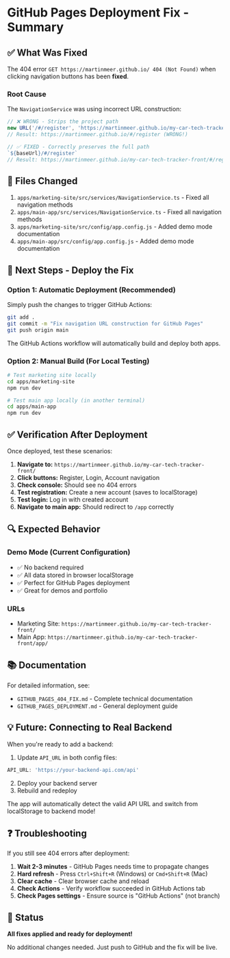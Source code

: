 # GitHub Pages Deployment Fix - Summary

## ✅ What Was Fixed

The 404 error `GET https://martinmeer.github.io/ 404 (Not Found)` when clicking navigation buttons has been **fixed**.

### Root Cause
The `NavigationService` was using incorrect URL construction:
```typescript
// ❌ WRONG - Strips the project path
new URL('/#/register', 'https://martinmeer.github.io/my-car-tech-tracker-front')
// Result: https://martinmeer.github.io/#/register (WRONG!)

// ✅ FIXED - Correctly preserves the full path
`${baseUrl}/#/register`
// Result: https://martinmeer.github.io/my-car-tech-tracker-front/#/register (CORRECT!)
```

## 📝 Files Changed

1. `apps/marketing-site/src/services/NavigationService.ts` - Fixed all navigation methods
2. `apps/main-app/src/services/NavigationService.ts` - Fixed all navigation methods
3. `apps/marketing-site/src/config/app.config.js` - Added demo mode documentation
4. `apps/main-app/src/config/app.config.js` - Added demo mode documentation

## 🚀 Next Steps - Deploy the Fix

### Option 1: Automatic Deployment (Recommended)

Simply push the changes to trigger GitHub Actions:

```bash
git add .
git commit -m "Fix navigation URL construction for GitHub Pages"
git push origin main
```

The GitHub Actions workflow will automatically build and deploy both apps.

### Option 2: Manual Build (For Local Testing)

```bash
# Test marketing site locally
cd apps/marketing-site
npm run dev

# Test main app locally (in another terminal)
cd apps/main-app
npm run dev
```

## ✅ Verification After Deployment

Once deployed, test these scenarios:

1. **Navigate to:** `https://martinmeer.github.io/my-car-tech-tracker-front/`
2. **Click buttons:** Register, Login, Account navigation
3. **Check console:** Should see no 404 errors
4. **Test registration:** Create a new account (saves to localStorage)
5. **Test login:** Log in with created account
6. **Navigate to main app:** Should redirect to `/app` correctly

## 🔍 Expected Behavior

### Demo Mode (Current Configuration)
- ✅ No backend required
- ✅ All data stored in browser localStorage
- ✅ Perfect for GitHub Pages deployment
- ✅ Great for demos and portfolio

### URLs
- Marketing Site: `https://martinmeer.github.io/my-car-tech-tracker-front/`
- Main App: `https://martinmeer.github.io/my-car-tech-tracker-front/app/`

## 📚 Documentation

For detailed information, see:
- `GITHUB_PAGES_404_FIX.md` - Complete technical documentation
- `GITHUB_PAGES_DEPLOYMENT.md` - General deployment guide

## 💡 Future: Connecting to Real Backend

When you're ready to add a backend:

1. Update `API_URL` in both config files:
```javascript
API_URL: 'https://your-backend-api.com/api'
```

2. Deploy your backend server
3. Rebuild and redeploy

The app will automatically detect the valid API URL and switch from localStorage to backend mode!

## ❓ Troubleshooting

If you still see 404 errors after deployment:

1. **Wait 2-3 minutes** - GitHub Pages needs time to propagate changes
2. **Hard refresh** - Press `Ctrl+Shift+R` (Windows) or `Cmd+Shift+R` (Mac)
3. **Clear cache** - Clear browser cache and reload
4. **Check Actions** - Verify workflow succeeded in GitHub Actions tab
5. **Check Pages settings** - Ensure source is "GitHub Actions" (not branch)

## 🎉 Status

**All fixes applied and ready for deployment!**

No additional changes needed. Just push to GitHub and the fix will be live.

